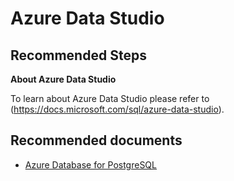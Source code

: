<properties
    pageTitle="Azure Data Studio"
    description="Learn more about Azure Data Studio"
    service="microsoft.dbforpostgresql"
    resource="flexibleServers"
    authors="TheJY"
    ms.author="jeanyd"
    displayOrder="360"
    selfHelpType="generic"
    supportTopicIds="32780893"
    resourceTags="servers, databases"
    productPesIds="17069"
    cloudEnvironments="public, Fairfax, usnat, ussec"
    articleId="dbforpostgresql-flex-portal-azuredatastudio"
    ownershipId="AzureData_AzureDatabaseforPostgreSQL"
/>

# Azure Data Studio

## **Recommended Steps**

**About Azure Data Studio**

To learn about Azure Data Studio please refer to (https://docs.microsoft.com/sql/azure-data-studio).

## **Recommended documents**

* [Azure Database for PostgreSQL](https://docs.microsoft.com/azure/postgresql/)
